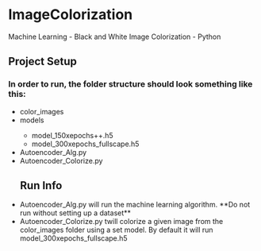 # ImageColorization
Machine Learning - Black and White Image Colorization - Python

## Project Setup 
### In order to run, the folder structure should look something like this:
<ul>
  <li>color_images</li>
  <li>models</li>
  <ul>
    <li>model_150xepochs++.h5</li>
    <li>model_300xepochs_fullscape.h5</li>
  </ul>
<li>Autoencoder_Alg.py</li>
<li>Autoencoder_Colorize.py</li>


## Run Info

<li>Autoencoder_Alg.py will run the machine learning algorithm. **Do not run without setting up a dataset**</li>
<li>Autoencoder_Colorize.py twill colorize a given image from the color_images folder using a set model. By default it will run model_300xepochs_fullscape.h5</li>

